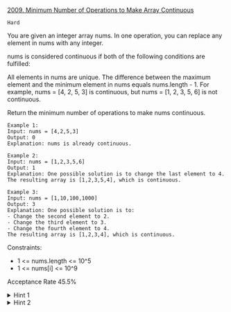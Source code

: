 [2009. Minimum Number of Operations to Make Array Continuous](https://leetcode.com/problems/minimum-number-of-operations-to-make-array-continuous/description/)

`Hard`

You are given an integer array nums. In one operation, you can replace any element in nums with any integer.

nums is considered continuous if both of the following conditions are fulfilled:

All elements in nums are unique.
The difference between the maximum element and the minimum element in nums equals nums.length - 1.
For example, nums = [4, 2, 5, 3] is continuous, but nums = [1, 2, 3, 5, 6] is not continuous.

Return the minimum number of operations to make nums continuous.

```
Example 1:
Input: nums = [4,2,5,3]
Output: 0
Explanation: nums is already continuous.

Example 2:
Input: nums = [1,2,3,5,6]
Output: 1
Explanation: One possible solution is to change the last element to 4.
The resulting array is [1,2,3,5,4], which is continuous.

Example 3:
Input: nums = [1,10,100,1000]
Output: 3
Explanation: One possible solution is to:
- Change the second element to 2.
- Change the third element to 3.
- Change the fourth element to 4.
The resulting array is [1,2,3,4], which is continuous.
``` 

Constraints:

- 1 <= nums.length <= 10^5
- 1 <= nums[i] <= 10^9

Acceptance Rate
45.5%

<details>
<summary>Hint 1</summary>

Sort the array.

</details>

<details>
<summary>Hint 2</summary>

For every index do a binary search to get the possible right end of the window and calculate the possible answer.

</details>